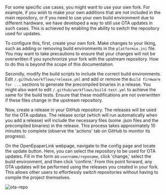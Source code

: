 For some specific use cases, you might want to use your own fork. For example, if you wish to make your own additions that are not included in the main repository, or if you need to use your own build environment due to different hardware, we have developed a way to still use OTA updates in such cases. This is achieved by enabling the ability to switch the repository used for updates.

To configure this, first, create your own fork. Make changes to your liking, such as adding or removing build environments in the `platformio.ini` file. You may want to take precautions to ensure that your changes will not be overwritten if you synchronize your fork with the upstream repository. How to do this is beyond the scope of this documentation.

Secondly, modify the build scripts to include the correct build environments. Edit `/.github/workflows/release.yml` and add or remove the `Build firmware for ...` sections to generate the precompiled binaries in a release. You might also want to edit `/.github/workflows/build-test.yml` to achieve the same for the build tests. Ensure that these modifications are not overwritten if these files change in the upstream repository.

Now, create a release in your GitHub repository. The releases will be used for the OTA updates. The release script (which will run automatically when you add a release) will include the necessary files (some .json files and the precompiled binaries) in the release. This process takes approximately 10 minutes to complete (observe the 'actions' tab on GitHub to monitor its progress).

On the OpenEpaperLink webpage, navigate to the config page and locate the update button. Here, you can select the repository to be used for OTA updates. Fill in the form as `username/reponame`, click 'change,' select the build environment, and then click 'confirm.' From this point forward, any OTA updates will be performed using the releases you created in your fork. This allows other users to effortlessly switch repositories without having to compile the project themselves.

![ota-repo](https://github.com/jjwbruijn/OpenEPaperLink/assets/4137036/25de58f9-5393-4eb5-ba1d-2cb4430afadc)

